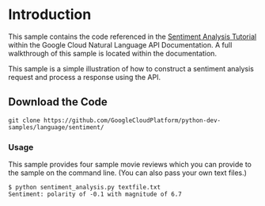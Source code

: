 # Introduction

This sample contains the code referenced in the 
[Sentiment Analysis Tutorial](http://cloud.google.com/natural-language/docs/sentiment-tutorial)
within the Google Cloud Natural Language API Documentation. A full walkthrough of this sample
is located within the documentation.

This sample is a simple illustration of how to construct a sentiment analysis
request and process a response using the API.

## Download the Code

```
git clone https://github.com/GoogleCloudPlatform/python-dev-samples/language/sentiment/
```

### Usage

This sample provides four sample movie reviews which you can
provide to the sample on the command line. (You can also
pass your own text files.)

```
$ python sentiment_analysis.py textfile.txt
Sentiment: polarity of -0.1 with magnitude of 6.7
```


